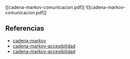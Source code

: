 [[cadena-markov-comunicacion.pdf]]
![[cadena-markov-comunicacion.pdf]]

## Referencias
- [cadena-markov](./cadena-markov.md)
- [cadena-markov-accesibilidad](./cadena-markov-accesibilidad.md)
- [cadena-markov-accesibilidad](./cadena-markov-accesibilidad.md)
